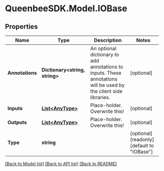 
# QueenbeeSDK.Model.IOBase

## Properties

Name | Type | Description | Notes
------------ | ------------- | ------------- | -------------
**Annotations** | **Dictionary&lt;string, string&gt;** | An optional dictionary to add annotations to inputs. These annotations will be used by the client side libraries. | [optional] 
**Inputs** | [**List&lt;AnyType&gt;**](AnyType.md) | Place-holder. Overwrite this! | [optional] 
**Outputs** | [**List&lt;AnyType&gt;**](AnyType.md) | Place-holder. Overwrite this! | [optional] 
**Type** | **string** |  | [optional] [readonly] [default to "IOBase"]

[[Back to Model list]](../README.md#documentation-for-models)
[[Back to API list]](../README.md#documentation-for-api-endpoints)
[[Back to README]](../README.md)

